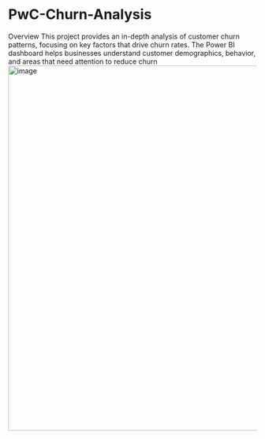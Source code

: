 # PwC-Churn-Analysis
Overview
This project provides an in-depth analysis of customer churn patterns, focusing on key factors that drive churn rates. The Power BI dashboard helps businesses understand customer demographics, behavior, and areas that need attention to reduce churn
<img width="1315" height="741" alt="image" src="https://github.com/user-attachments/assets/898537ec-f30a-4d27-8e68-abd88014be3e" />
